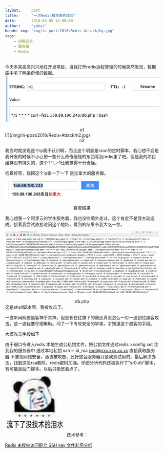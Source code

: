 ```yaml
---
layout:     post
title:      "一次Redis被攻击的体验"
date:       2018-03-05 12:00:00
author:     "yuhai"
header-img: "img/in-post/2018/Redis-Attack/bg.jpg"
tags:
    - 网络安全
    - 服务器
    - Redis
---
```


今天本来高高兴兴地在开发项目，当我打开redis远程管理的时候突然发现，数据库中多了两条奇怪的数据。
![](/img/in-post/2018/Redis-Attack/n1.jpg)
<center>n1</center>
![](/img/in-post/2018/Redis-Attack/n2.jpg)
<center>n2</center>


我当时就发现这个ip我不认识啊，而且这个明显是cron的定时脚本，我心想不会是我开发的时候不小心把一些什么奇奇怪怪的东西写到redis里了吧。但是我的项目缓存没有持久的，这个TTL:-1让我觉得十分奇怪。

抱着好奇，我把这个ip查一了一下 是加拿大的服务器。

![](/img/in-post/2018/Redis-Attack/ip.jpg)
<center>百度结果</center>


我心想我一个阿里云的学生服务器，我也没往墙外走过，这个肯定不是我主动造成。接着我尝试直接访问这个地址，看到的结果令我大吃一惊。

![](/img/in-post/2018/Redis-Attack/db.jpg)
<center>db.php</center>
这是shell脚本啊，我被攻击了。



一直听闻网络黑客神乎其神，但是长在红旗下的我还真没怎么一对一遇到过黑客攻击，这一波我要仔细瞅瞅。问了一下专攻安全的学弟，才知道这个黑客的手段。



大概攻击手段如下

由于弱口令进入redis
本地生成公私钥文件，把公钥文件通过redis >config set 注到我的服务器中
通过本地私钥 ssh –i id_rsa root@xxx.xxx.xx.xx 直接获取服务器
不重视网络安全，活该被攻击，还好这台服务器只是我测试用的，最后解决办法，找到这段rsa删除，redis密码加强。仔细分析代码还被执行了"sr0.db"脚本，有可能是后门脚本。以后只能悠着点了。

![](/img/in-post/2018/Redis-Attack/bqb.jpg)
技术参考：

[Redis 未授权访问配合 SSH key 文件利用分析](http://blog.knownsec.com/2015/11/analysis-of-redis-unauthorized-of-expolit/)